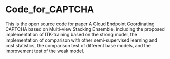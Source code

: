 # Code_for_CAPTCHA
This is the open source code for paper A Cloud Endpoint Coordinating CAPTCHA based
on Multi-view Stacking Ensemble, including the proposed implementation of ITK-training based on the strong model, the implementation of comparison with other semi-supervised learning and cost statistics, the comparison test of different base models, and the improvement test of the weak model.
